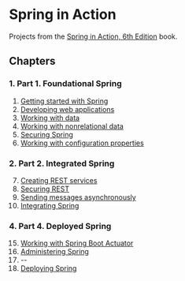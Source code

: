 # Spring in Action
Projects from the [Spring in Action, 6th Edition](https://www.manning.com/books/spring-in-action-sixth-edition) book.

## Chapters
### 1. Part 1. Foundational Spring
1. [Getting started with Spring](./chapter01)
2. [Developing web applications](./chapter02)
3. [Working with data](./chapter03)
4. [Working with nonrelational data](./chapter04)
5. [Securing Spring](./chapter05)
6. [Working with configuration properties](./chapter06)

### 2. Part 2. Integrated Spring
7. [Creating REST services](./chapter07)
8. [Securing REST](./chapter08)
9. [Sending messages asynchronously](./chapter09)
10. [Integrating Spring](./chapter10)

### 4. Part 4. Deployed Spring
15. [Working with Spring Boot Actuator](./chapter15)
16. [Administering Spring](./chapter16)
17. --
18. [Deploying Spring](./chapter18)
